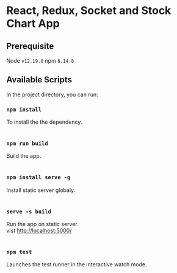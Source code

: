 # React, Redux, Socket and Stock Chart App

## Prerequisite

Node `v12.19.0`
npm `6.14.8`

## Available Scripts

In the project directory, you can run:

### `npm install`

To install the the dependency.<br /><br />

### `npm run build`

Build the app.<br /><br />

### ```npm install serve -g```

Install static server globaly.<br /><br />

### ````serve -s build````

Run the app on static server.<br />
vist [http://localhost:5000/](http://localhost:5000/)<br /><br />

### `npm test`

Launches the test runner in the interactive watch mode.<br />

